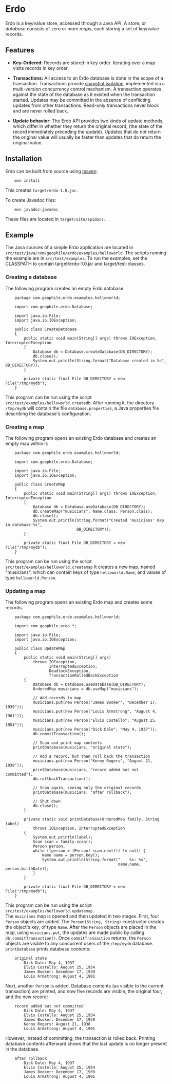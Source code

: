 # Erdo

Erdo is a key/value store, accessed through a Java API. A store, or
*database* consists of zero or more *maps*, each storing a set of
key/value records.

## Features

* **Key-Ordered:** Records are stored in key order. Iterating over a map
visits records in key order.

* **Transactions:** All access to an Erdo database is done in the
scope of a transaction. Transactions provide [snapshot
isolation](http://en.wikipedia.org/wiki/Snapshot_isolation),
implemented via a multi-version concurrency control mechanism. A
transaction operates against the state of the database as it existed
when the transaction started. Updates may be committed in the absence
of conflicting updates from other transactions. Read-only transactions
never block and are never rolled back.

* **Update behavior:** The Erdo API provides two kinds of update
methods, which differ in whether they return the original record,
(the state of the record immediately preceding the update). Updates that do not
return the original value will usually be faster than updates that do
return the original value.

## Installation

Erdo can be built from source using [maven](http://maven.apache.org):

        mvn install

This creates `target/erdo-1.0.jar`.

To create Javadoc files:

        mvn javadoc:javadoc

These files are located in `target/site/apidocs`.

## Example

The Java sources of a simple Erdo application are located in
`src/test/java/com/geophile/erdo/examples/helloworld`. The scripts
running the example are in `src/test/examples`. To run the examples,
set the CLASSPATH to contain target/erdo-1.0.jar and
target/test-classes.

### Creating a database

The following program creates an empty Erdo database.

        package com.geophile.erdo.examples.helloworld;

        import com.geophile.erdo.Database;
        
        import java.io.File;
        import java.io.IOException;

        public class CreateDatabase
        {
            public static void main(String[] args) throws IOException, InterruptedException
            {
                Database db = Database.createDatabase(DB_DIRECTORY);
                db.close();
                System.out.println(String.format("Database created in %s", DB_DIRECTORY));
            }
        
            private static final File DB_DIRECTORY = new File("/tmp/mydb");
        }

This program can be run using the script
`src/test/examples/helloworld.createdb`.  After running it, the
directory `/tmp/mydb` will contain the file `database.properties`, a
Java properties file describing the database's configuration.

### Creating a map

The following program opens an existing Erdo database and creates an
empty map within it:

        package com.geophile.erdo.examples.helloworld;
        
        import com.geophile.erdo.Database;
        
        import java.io.File;
        import java.io.IOException;

        public class CreateMap
        {
            public static void main(String[] args) throws IOException, InterruptedException
            {
                Database db = Database.useDatabase(DB_DIRECTORY);
                db.createMap("musicians", Name.class, Person.class);
                db.close();
                System.out.println(String.format("Created 'musicians' map in database %s", 
                                   DB_DIRECTORY));
            }
        
            private static final File DB_DIRECTORY = new File("/tmp/mydb");
        }

This program can be run using the script `src/test/examples/helloworld.createmap`
It creates a new map, named "musicians", which can contain keys of type `helloworld.Name`,
and values of type `helloworld.Person`.

### Updating a map

The following program opens an existing Erdo map and creates some records.
    
        package com.geophile.erdo.examples.helloworld;
        
        import com.geophile.erdo.*;
        
        import java.io.File;
        import java.io.IOException;
        
        public class UpdateMap
        {
            public static void main(String[] args)
                throws IOException,
                       InterruptedException,
                       DeadlockException,
                       TransactionRolledBackException
            {
                Database db = Database.useDatabase(DB_DIRECTORY);
                OrderedMap musicians = db.useMap("musicians");
        
                // Add records to map
                musicians.put(new Person("James Booker", "December 17, 1939"));
                musicians.put(new Person("Louis Armstrong", "August 4, 1901"));
                musicians.put(new Person("Elvis Costello", "August 25, 1954"));
                musicians.put(new Person("Dick Dale", "May 4, 1937"));
                db.commitTransaction();
        
                // Scan and print map contents
                printDatabase(musicians, "original state");
        
                // Add a record, but then roll back the transaction
                musicians.put(new Person("Kenny Rogers", "August 21, 1938"));
                printDatabase(musicians, "record added but not committed");
                db.rollbackTransaction();
        
                // Scan again, seeing only the original records
                printDatabase(musicians, "after rollback");
        
                // Shut down
                db.close();
            }
        
            private static void printDatabase(OrderedMap family, String label)
                throws IOException, InterruptedException
            {
                System.out.println(label);
                Scan scan = family.scan();
                Person person;
                while ((person = (Person) scan.next()) != null) {
                    Name name = person.key();
                    System.out.println(String.format("    %s: %s", 
                                                     name.name, person.birthDate));
                }
            }
        
            private static final File DB_DIRECTORY = new File("/tmp/mydb");
        }

This program can be run using the script `src/test/examples/helloworld.updatemap`.    
The `musicians` map is opened and then updated in two stages. First, four
`Person` objects are added. The `Person(String, String)` constructor
creates the object's key, of type `Name`. After the `Person` objects are
placed in the map, using `musicians.put`, the updates are made public by
calling `db.commitTransaction()`. Once `commitTransaction` returns, the
`Person` objects are visible to any concurrent users of the `/tmp/mydb`
database. `printDatabase` prints database contents:

        original state
            Dick Dale: May 4, 1937
            Elvis Costello: August 25, 1954
            James Booker: December 17, 1939
            Louis Armstrong: August 4, 1901
    
Next, another `Person` is added. Database contents (as
visible to the current transaction) are printed, and now five records
are visible, the original four, and the new record:
    
        record added but not committed
            Dick Dale: May 4, 1937
            Elvis Costello: August 25, 1954
            James Booker: December 17, 1939
            Kenny Rogers: August 21, 1938
            Louis Armstrong: August 4, 1901
    
However, instead of committing, the transaction is rolled
back. Printing database contents afterward shows that the last update
is no longer present in the database.

        after rollback
            Dick Dale: May 4, 1937
            Elvis Costello: August 25, 1954
            James Booker: December 17, 1939
            Louis Armstrong: August 4, 1901
